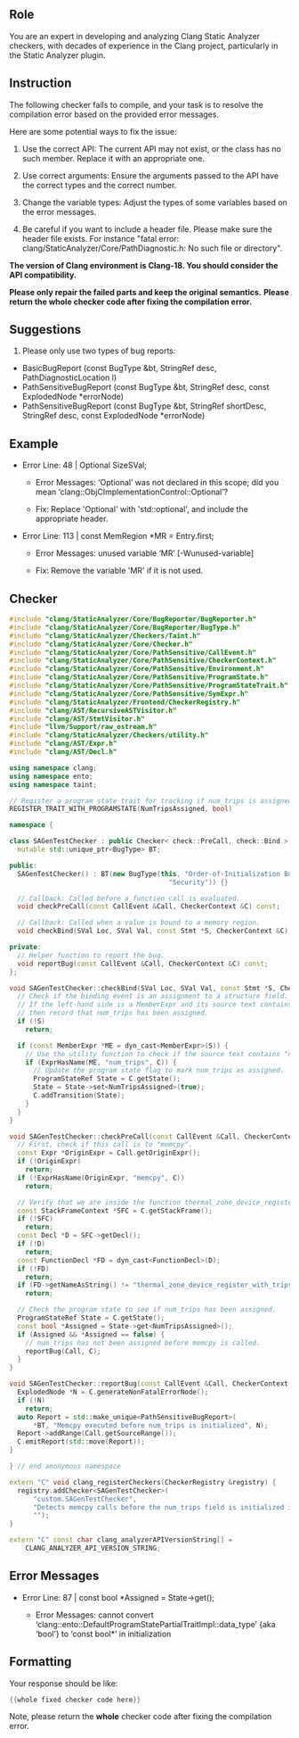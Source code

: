 ## Role

You are an expert in developing and analyzing Clang Static Analyzer checkers, with decades of experience in the Clang project, particularly in the Static Analyzer plugin.

## Instruction

The following checker fails to compile, and your task is to resolve the compilation error based on the provided error messages.

Here are some potential ways to fix the issue:

1. Use the correct API: The current API may not exist, or the class has no such member. Replace it with an appropriate one.

2. Use correct arguments: Ensure the arguments passed to the API have the correct types and the correct number.

3. Change the variable types: Adjust the types of some variables based on the error messages.

4. Be careful if you want to include a header file. Please make sure the header file exists. For instance "fatal error: clang/StaticAnalyzer/Core/PathDiagnostic.h: No such file or directory".

**The version of Clang environment is Clang-18. You should consider the API compatibility.**

**Please only repair the failed parts and keep the original semantics.**
**Please return the whole checker code after fixing the compilation error.**

## Suggestions

1. Please only use two types of bug reports:
  - BasicBugReport (const BugType &bt, StringRef desc, PathDiagnosticLocation l)
  - PathSensitiveBugReport (const BugType &bt, StringRef desc, const ExplodedNode *errorNode)
  - PathSensitiveBugReport (const BugType &bt, StringRef shortDesc, StringRef desc, const ExplodedNode *errorNode)

## Example

- Error Line: 48 |   Optional<DefinedOrUnknownSVal> SizeSVal; 

  - Error Messages: ‘Optional’ was not declared in this scope; did you mean ‘clang::ObjCImplementationControl::Optional’? 

  - Fix: Replace 'Optional<DefinedOrUnknownSVal>' with 'std::optional<DefinedOrUnknownSVal>', and include the appropriate header. 

- Error Line: 113 |     const MemRegion *MR = Entry.first;

    - Error Messages: unused variable ‘MR’ [-Wunused-variable]

    - Fix: Remove the variable 'MR' if it is not used.

## Checker

```cpp
#include "clang/StaticAnalyzer/Core/BugReporter/BugReporter.h"
#include "clang/StaticAnalyzer/Core/BugReporter/BugType.h"
#include "clang/StaticAnalyzer/Checkers/Taint.h"
#include "clang/StaticAnalyzer/Core/Checker.h"
#include "clang/StaticAnalyzer/Core/PathSensitive/CallEvent.h"
#include "clang/StaticAnalyzer/Core/PathSensitive/CheckerContext.h"
#include "clang/StaticAnalyzer/Core/PathSensitive/Environment.h"
#include "clang/StaticAnalyzer/Core/PathSensitive/ProgramState.h"
#include "clang/StaticAnalyzer/Core/PathSensitive/ProgramStateTrait.h"
#include "clang/StaticAnalyzer/Core/PathSensitive/SymExpr.h"
#include "clang/StaticAnalyzer/Frontend/CheckerRegistry.h"
#include "clang/AST/RecursiveASTVisitor.h"
#include "clang/AST/StmtVisitor.h"
#include "llvm/Support/raw_ostream.h"
#include "clang/StaticAnalyzer/Checkers/utility.h"
#include "clang/AST/Expr.h"
#include "clang/AST/Decl.h"

using namespace clang;
using namespace ento;
using namespace taint;

// Register a program state trait for tracking if num_trips is assigned.
REGISTER_TRAIT_WITH_PROGRAMSTATE(NumTripsAssigned, bool)

namespace {

class SAGenTestChecker : public Checker< check::PreCall, check::Bind > {
  mutable std::unique_ptr<BugType> BT;

public:
  SAGenTestChecker() : BT(new BugType(this, "Order-of-Initialization Bug",
                                        "Security")) {}

  // Callback: Called before a function call is evaluated.
  void checkPreCall(const CallEvent &Call, CheckerContext &C) const;

  // Callback: Called when a value is bound to a memory region.
  void checkBind(SVal Loc, SVal Val, const Stmt *S, CheckerContext &C) const;

private:
  // Helper function to report the bug.
  void reportBug(const CallEvent &Call, CheckerContext &C) const;
};

void SAGenTestChecker::checkBind(SVal Loc, SVal Val, const Stmt *S, CheckerContext &C) const {
  // Check if the binding event is an assignment to a structure field.
  // If the left-hand side is a MemberExpr and its source text contains "num_trips",
  // then record that num_trips has been assigned.
  if (!S)
    return;

  if (const MemberExpr *ME = dyn_cast<MemberExpr>(S)) {
    // Use the utility function to check if the source text contains "num_trips"
    if (ExprHasName(ME, "num_trips", C)) {
      // Update the program state flag to mark num_trips as assigned.
      ProgramStateRef State = C.getState();
      State = State->set<NumTripsAssigned>(true);
      C.addTransition(State);
    }
  }
}

void SAGenTestChecker::checkPreCall(const CallEvent &Call, CheckerContext &C) const {
  // First, check if this call is to "memcpy".
  const Expr *OriginExpr = Call.getOriginExpr();
  if (!OriginExpr)
    return;
  if (!ExprHasName(OriginExpr, "memcpy", C))
    return;

  // Verify that we are inside the function thermal_zone_device_register_with_trips.
  const StackFrameContext *SFC = C.getStackFrame();
  if (!SFC)
    return;
  const Decl *D = SFC->getDecl();
  if (!D)
    return;
  const FunctionDecl *FD = dyn_cast<FunctionDecl>(D);
  if (!FD)
    return;
  if (FD->getNameAsString() != "thermal_zone_device_register_with_trips")
    return;

  // Check the program state to see if num_trips has been assigned.
  ProgramStateRef State = C.getState();
  const bool *Assigned = State->get<NumTripsAssigned>();
  if (Assigned && *Assigned == false) {
    // num_trips has not been assigned before memcpy is called.
    reportBug(Call, C);
  }
}

void SAGenTestChecker::reportBug(const CallEvent &Call, CheckerContext &C) const {
  ExplodedNode *N = C.generateNonFatalErrorNode();
  if (!N)
    return;
  auto Report = std::make_unique<PathSensitiveBugReport>(
      *BT, "Memcpy executed before num_trips is initialized", N);
  Report->addRange(Call.getSourceRange());
  C.emitReport(std::move(Report));
}

} // end anonymous namespace

extern "C" void clang_registerCheckers(CheckerRegistry &registry) {
  registry.addChecker<SAGenTestChecker>(
      "custom.SAGenTestChecker", 
      "Detects memcpy calls before the num_trips field is initialized in thermal_zone_device_register_with_trips",
      "");
}

extern "C" const char clang_analyzerAPIVersionString[] =
    CLANG_ANALYZER_API_VERSION_STRING;

```

## Error Messages 

- Error Line: 87 |   const bool *Assigned = State->get<NumTripsAssigned>();

	- Error Messages: cannot convert ‘clang::ento::DefaultProgramStatePartialTraitImpl<bool>::data_type’ {aka ‘bool’} to ‘const bool*’ in initialization



## Formatting 

Your response should be like: 

```cpp
{{whole fixed checker code here}}
```

Note, please return the **whole** checker code after fixing the compilation error.